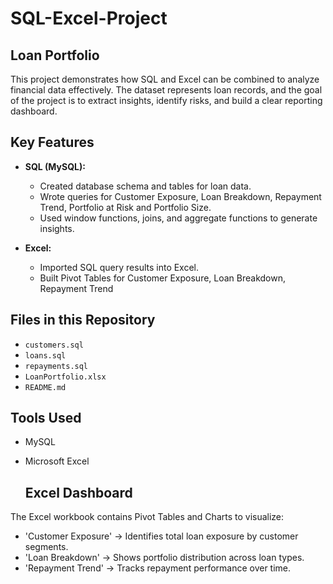 # SQL-Excel-Project
## Loan Portfolio
This project demonstrates how SQL and Excel can be combined to analyze financial data effectively.   The dataset represents loan records, and the goal of the project is to extract insights, identify risks, and build a clear reporting dashboard.
## Key Features
- **SQL (MySQL):**
  - Created database schema and tables for loan data.
  - Wrote queries for Customer Exposure, Loan Breakdown, Repayment Trend, Portfolio at Risk and Portfolio Size.
  - Used window functions, joins, and aggregate functions to generate insights.

- **Excel:**
  - Imported SQL query results into Excel.
  - Built Pivot Tables for Customer Exposure, Loan Breakdown, Repayment Trend

## Files in this Repository
- `customers.sql`  
- `loans.sql`
- `repayments.sql`  
- `LoanPortfolio.xlsx`  
- `README.md`

## Tools Used
- MySQL
- Microsoft Excel

  ## Excel Dashboard

The Excel workbook contains Pivot Tables and Charts to visualize:

- 'Customer Exposure' → Identifies total loan exposure by customer segments.  
- 'Loan Breakdown' → Shows portfolio distribution across loan types.  
- 'Repayment Trend' → Tracks repayment performance over time.
